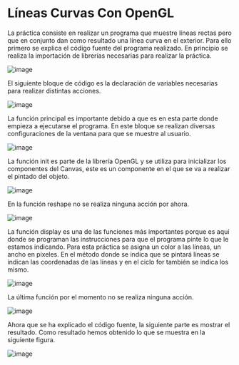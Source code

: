 # Líneas Curvas Con OpenGL

La práctica consiste en realizar un programa que muestre líneas rectas pero que en conjunto dan como resultado una línea curva en el exterior.
Para ello primero se explica el código fuente del programa realizado.
En principio se realiza la importación de librerías necesarias para realizar la práctica.

![image](https://user-images.githubusercontent.com/72232712/145736467-3cbf568b-7a2c-4574-af32-90c2feef4af1.png)

El siguiente bloque de código es la declaración de variables necesarias para realizar distintas acciones.

![image](https://user-images.githubusercontent.com/72232712/145736475-0a72c33d-c0eb-4fd9-bd99-b615afe206b1.png)

La función principal es importante debido a que es en esta parte donde empieza a ejecutarse el programa. En este bloque se realizan diversas configuraciones de la ventana para que se muestre al usuario.

![image](https://user-images.githubusercontent.com/72232712/145736485-3b02dd67-2b1b-4a22-8340-5b0fc17c9a7c.png)

La función init es parte de la librería OpenGL y se utiliza para inicializar los componentes del Canvas, este es un componente en el que se va a realizar el pintado del objeto.

![image](https://user-images.githubusercontent.com/72232712/145736495-10a318ef-dda7-4f05-86cb-8be7b8e55201.png)

En la función reshape no se realiza ninguna acción por ahora.

![image](https://user-images.githubusercontent.com/72232712/145736502-ed27252d-49b5-404b-8c11-29686e5ea521.png)

La función display es una de las funciones más importantes porque es aquí donde se programan las instrucciones para que el programa pinte lo que le estamos indicando.
Para esta práctica se asigna un color a las líneas, un ancho en pixeles.
En el método donde se indica que se pintará líneas se indican las coordenadas de las líneas y en el ciclo for también se indica los mismo.

![image](https://user-images.githubusercontent.com/72232712/145736510-bb0e6bde-8132-442d-8ab0-6acdef7d6320.png)

La última función por el momento no se realiza ninguna acción.

![image](https://user-images.githubusercontent.com/72232712/145736514-64300227-5b07-42ec-9f7b-105fa734c364.png)

Ahora que se ha explicado el código fuente, la siguiente parte es mostrar el resultado.
Como resultado hemos obtenido lo que se muestra en la siguiente figura. 

![image](https://user-images.githubusercontent.com/72232712/145736520-7995fba4-59bc-48aa-b3bd-0899e6f1c36a.png)
